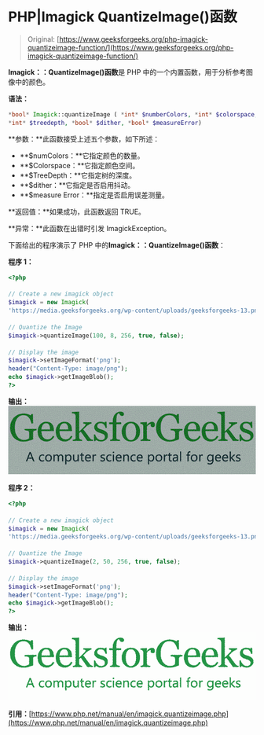 # PHP|Imagick QuantizeImage()函数

> Original: [https://www.geeksforgeeks.org/php-imagick-quantizeimage-function/](https://www.geeksforgeeks.org/php-imagick-quantizeimage-function/)

**Imagick：：QuantizeImage()函数**是 PHP 中的一个内置函数，用于分析参考图像中的颜色。

**语法：**

```php
*bool* Imagick::quantizeImage ( *int* $numberColors, *int* $colorspace, 
*int* $treedepth, *bool* $dither, *bool* $measureError)
```

**参数：**此函数接受上述五个参数，如下所述：

*   **$numColors：**它指定颜色的数量。
*   **$Colorspace：**它指定颜色空间。
*   **$TreeDepth：**它指定树的深度。
*   **$dither：**它指定是否启用抖动。
*   **$measure Error：**指定是否启用误差测量。

**返回值：**如果成功，此函数返回 TRUE。

**异常：**此函数在出错时引发 ImagickException。

下面给出的程序演示了 PHP 中的**Imagick：：QuantizeImage()函数**：

**程序 1：**

```php
<?php

// Create a new imagick object
$imagick = new Imagick(
'https://media.geeksforgeeks.org/wp-content/uploads/geeksforgeeks-13.png');

// Quantize the Image
$imagick->quantizeImage(100, 8, 256, true, false);

// Display the image
$imagick->setImageFormat('png');
header("Content-Type: image/png");
echo $imagick->getImageBlob();
?>
```

**输出：**
![](img/7019f9d821d8f58a88ec53d1c389cd9a.png)

**程序 2：**

```php
<?php

// Create a new imagick object
$imagick = new Imagick(
'https://media.geeksforgeeks.org/wp-content/uploads/geeksforgeeks-13.png');

// Quantize the Image
$imagick->quantizeImage(2, 50, 256, true, false);

// Display the image
$imagick->setImageFormat('png');
header("Content-Type: image/png");
echo $imagick->getImageBlob();
?>
```

**输出：**
![](img/1171fa992e44b16b8c1b84801ca49b7e.png)

**引用：**[https://www.php.net/manual/en/imagick.quantizeimage.php](https://www.php.net/manual/en/imagick.quantizeimage.php)